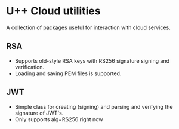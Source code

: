 U++ Cloud utilities
===
A collection of packages useful for interaction with cloud services.

RSA
---
- Supports old-style RSA keys with RS256 signature signing and verification.
- Loading and saving PEM files is supported.

JWT
---
- Simple class for creating (signing) and parsing and verifying the signature of JWT's.
- Only supports alg=RS256 right now

